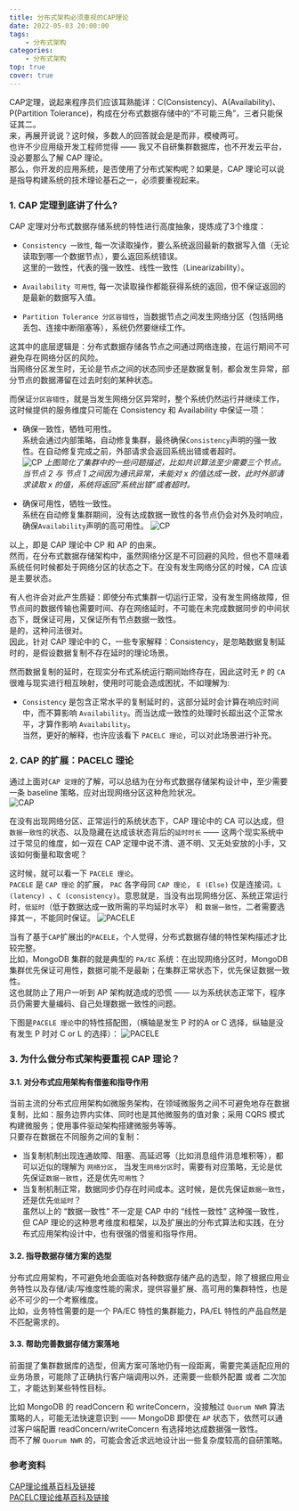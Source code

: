 ```yaml
---
title: 分布式架构必须重视的CAP理论  
date: 2022-05-03 20:00:00  
tags: 
    - 分布式架构
categories: 
    - 分布式架构
top: true
cover: true
---
```


CAP定理，说起来程序员们应该耳熟能详：C(Consistency)、A(Availability)、P(Partition Tolerance)，构成在分布式数据存储中的“不可能三角”，三者只能保证其二。  
来，再展开说说？这时候，多数人的回答就会是是而非，模棱两可。  
也许不少应用级开发工程师觉得 —— 我又不自研集群数据库，也不开发云平台，没必要那么了解 CAP 理论。  
那么，你开发的应用系统，是否使用了分布式架构呢？如果是，CAP 理论可以说是指导构建系统的技术理论基石之一，必须要重视起来。
<!-- more -->

### 1. CAP 定理到底讲了什么?
CAP 定理对分布式数据存储系统的特性进行高度抽象，提炼成了3个维度：  

- `Consistency 一致性`, 每一次读取操作，要么系统返回最新的数据写入值（无论读取到哪一个数据节点），要么返回系统错误。  
这里的一致性，代表的强一致性、线性一致性（Linearizability）。

- `Availability 可用性`, 每一次读取操作都能获得系统的返回，但不保证返回的是最新的数据写入值。
  
- `Partition Tolerance 分区容错性`，当数据节点之间发生网络分区（包括网络丢包、连接中断阻塞等），系统仍然要继续工作。  

这其中的底层逻辑是：分布式数据存储各节点之间通过网络连接，在运行期间不可避免存在网络分区的风险。  
当网络分区发生时，无论是节点之间的状态同步还是数据复制，都会发生异常，部分节点的数据滞留在过去时刻的某种状态。  

而保证`分区容错性`，就是当发生网络分区异常时，整个系统仍然运行并继续工作，这时候提供的服务维度只可能在 Consistency 和 Availability 中保证一项：
  
- 确保一致性，牺牲可用性。  
    系统会通过内部策略，自动修复集群，最终确保`Consistency`声明的强一致性。在自动修复完成之前，外部请求会返回系统出错或者超时。  
    ![CP](./分布式架构必须重视的CAP理论/CAP_CP.png)
    _上图简化了集群中的一些问题描述，比如共识算法至少需要三个节点。_  
    _当节点 2 与 节点 1 之间因为通讯异常，未能对 x 的值达成一致，此时外部请求读取 x 的值，系统将返回“系统出错”或者超时。_  

- 确保可用性，牺牲一致性。  
    系统在自动修复集群期间，没有达成数据一致性的各节点仍会对外及时响应，确保`Availability`声明的高可用性。
	 ![CP](./分布式架构必须重视的CAP理论/CAP_AP.png)

以上，即是 CAP 理论中 CP 和 AP 的由来。  
然而，在分布式数据存储架构中，虽然网络分区是不可回避的风险，但也不意味着系统任何时候都处于网络分区的状态之下。在没有发生网络分区的时候，CA 应该是主要状态。 

有人也许会对此产生质疑：即使分布式集群一切运行正常，没有发生网络故障，但节点间的数据传输也需要时间、存在网络延时，不可能在未完成数据同步的中间状态下，既保证可用，又保证所有节点数据一致性。  
是的，这种问法很对。  
因此，针对 CAP 理论中的 C，一些专家解释：Consistency，是忽略数据复制延时的，是假设数据复制不存在延时的理论场景。  

然而数据复制的延时，在现实分布式系统运行期间始终存在，因此这时无 `P` 的 `CA` 很难与现实进行相互映射，使用时可能会造成困扰，不如理解为:  

* `Consistency` 是包含正常水平的复制延时的，这部分延时会计算在响应时间中，而不算影响 `Availability`。而当达成一致性的处理时长超出这个正常水平，才算作影响 `Availability`。  
当然，更好的解释，也许应该看下 `PACELC 理论`，可以对此场景进行补充。

### 2. CAP 的扩展：PACELC 理论

通过上面对`CAP 定理`的了解，可以总结为在分布式数据存储架构设计中，至少需要一条 baseline 策略，应对出现网络分区这种危险状况。  
![CAP](./分布式架构必须重视的CAP理论/CAP.png)

在没有出现网络分区、正常运行的系统状态下，CAP 理论中的 CA 可以达成，但`数据一致性`的状态、以及隐藏在达成该状态背后的`延时时长` —— 这两个现实系统中过于常见的维度，如一双在 CAP 定理中说不清、道不明、又无处安放的小手，又该如何衡量和取舍呢？

这时候，就可以看一下 `PACELE 理论`。  
`PACELE` 是 `CAP 理论` 的扩展， `PAC` 各字母同 `CAP 理论`， `E (Else)` 仅是连接词，`L (latency) `、`C (consistency)`。意思就是，当没有出现网络分区、系统正常运行时，`低延时`（低于数据达成一致所需的平均延时水平） 和 `数据一致性`，二者需要选择其一，不能同时保证。
![PACELE](./分布式架构必须重视的CAP理论/PACELE.png)

当有了基于`CAP`扩展出的`PACELE`，个人觉得，分布式数据存储的特性架构描述才比较完整。  
比如，MongoDB 集群的就是典型的 `PA/EC` 系统：在出现网络分区时，MongoDB 集群优先保证可用性，数据可能不是最新；在集群正常状态下，优先保证数据一致性。  
这也就防止了用户一听到 AP 架构就造成的恐慌 —— 以为系统状态正常下，程序员仍需要大量编码、自己处理数据一致性的问题。

下图是`PACELE 理论`中的特性搭配图，（横轴是发生 P 时的A or C 选择，纵轴是没有发生 P 时对 C or L 的选择）：
![PACELE](./分布式架构必须重视的CAP理论/PACELE_2.png)

### 3. 为什么做分布式架构要重视 CAP 理论？

#### 3.1. 对分布式应用架构有借鉴和指导作用  
当前主流的分布式应用架构如微服务架构，在领域微服务之间不可避免地存在数据复制，比如：服务边界内实体、同时也是其他微服务的值对象；采用 CQRS 模式构建微服务；使用事件驱动架构搭建微服务等等。  
只要存在数据在不同服务之间的复制：

- 当复制机制出现连通故障、阻塞、高延迟等（比如消息组件消息堆积等），都可以近似的理解为 `网络分区`， 当发生`网络分区`时，需要有对应策略，无论是优先保证`数据一致性`，还是优先`可用性`？
- 当复制机制正常，数据同步仍存在时间成本。这时候，是优先保证`数据一致性`，还是优先`低延时`？  
虽然以上的 “数据一致性” 不一定是 CAP 中的 “线性一致性” 这种强一致性，但 CAP 理论的这种思考维度和框架，以及扩展出的分布式算法和实践，在分布式应用架构设计中，也有很强的借鉴和指导作用。

#### 3.2. 指导数据存储方案的选型  
分布式应用架构，不可避免地会面临对各种数据存储产品的选型，除了根据应用业务特性以及存储/读/写维度性能的需求，提供容量扩展、高可用的集群特性，也是必不可少的一个考察维度。  
比如，业务特性需要的是一个 PA/EC 特性的集群能力，PA/EL 特性的产品自然是不匹配需求的。  

#### 3.3. 帮助完善数据存储方案落地
前面提了集群数据库的选型，但离方案可落地仍有一段距离，需要完美适配应用的业务场景，可能除了正确执行客户端调用以外，还需要一些额外配置 或者 二次加工，才能达到某些特性目标。  

比如 MongoDB 的 readConcern 和 writeConcern，没接触过 `Quorum NWR` 算法策略的人，可能无法快速意识到 —— MongoDB 即使在 `AP` 状态下，依然可以通过客户端配置 readConcern/writeConcern 有选择地达成数据强一致性。  
而不了解 `Quorum NWR` 的，可能会舍近求远地设计出一些复杂度较高的自研策略。

### 参考资料
[CAP理论维基百科及链接](https://en.wikipedia.org/wiki/CAP_theorem)  
[PACELC理论维基百科及链接](https://en.wikipedia.org/wiki/PACELC_theorem)  